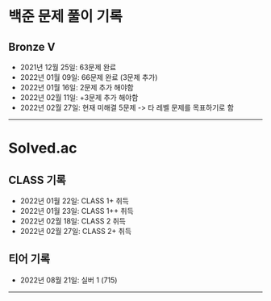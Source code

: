 # 백준 문제 풀이 기록
## Bronze V
* 2021년 12월 25일: 63문제 완료
* 2022년 01월 09일: 66문제 완료 (3문제 추가)
* 2022년 01월 16일: 2문제 추가 해야함
* 2022년 02월 11일: +3문제 추가 해야함
* 2022년 02월 27일: 현재 미해결 5문제 -> 타 레벨 문제를 목표하기로 함
-----------
# Solved.ac
## CLASS 기록
* 2022년 01월 22일: CLASS 1+  취득
* 2022년 01월 23일: CLASS 1++ 취득
* 2022년 02월 18일: CLASS 2   취득
* 2022년 02월 27일: CLASS 2+  취득
## 티어 기록
* 2022년 08월 21일: 실버 1 (715)
-----------
